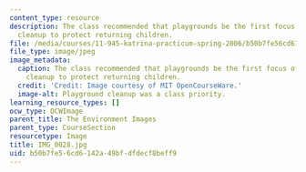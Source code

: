 ```yaml
---
content_type: resource
description: The class recommended that playgrounds be the first focus of environmental
  cleanup to protect returning children.
file: /media/courses/11-945-katrina-practicum-spring-2006/b50b7fe56cd6142a49bfdfdecf8beff9_IMG_0028.jpg
file_type: image/jpeg
image_metadata:
  caption: The class recommended that playgrounds be the first focus of environmental
    cleanup to protect returning children.
  credit: 'Credit: Image courtesy of MIT OpenCourseWare.'
  image-alt: Playground cleanup was a class priority.
learning_resource_types: []
ocw_type: OCWImage
parent_title: The Environment Images
parent_type: CourseSection
resourcetype: Image
title: IMG_0028.jpg
uid: b50b7fe5-6cd6-142a-49bf-dfdecf8beff9
---
```

